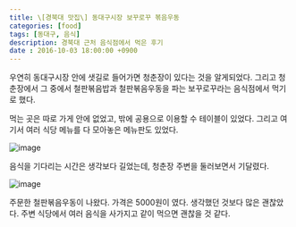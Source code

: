 ```yaml
---
title: \[경북대 맛집\] 동대구시장 보꾸로꾸 볶음우동
categories: [food]
tags: [동대구, 음식]
description: 경북대 근처 음식점에서 먹은 후기
date : 2016-10-03 18:00:00 +0900
---
```


우연히 동대구시장 안에 샛길로 들어가면 청춘장이 있다는 것을 알게되었다. 그리고 청춘장에서 그 중에서 철판볶음밥과 철판볶음우동을 파는 보꾸로꾸라는 음식점에서 먹기로 했다.

먹는 곳은 따로 가게 안에 없었고, 밖에 공용으로 이용할 수 테이블이 있었다. 그리고 여기서 여러 식당 메뉴를 다 모아놓은 메뉴판도 있었다.

![image](https://farm9.staticflickr.com/8419/29970744242_af1556a5ae_b.jpg)

음식을 기다리는 시간은 생각보다 길었는데, 청춘장 주변을 둘러보면서 기달렸다.

![image](https://farm6.staticflickr.com/5204/30001633351_403fec2198_b.jpg)

주문한 철판볶음우동이 나왔다. 가격은 5000원이 였다. 생각했던 것보다 많은 괜찮았다. 주변 식당에서 여러 음식을 사가지고 같이 먹으면 괜찮을 것 같다.

